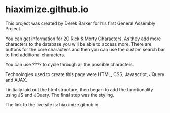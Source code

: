 # hiaximize.github.io

This project was created by Derek Barker for his first General Assembly Project. 

You can get information for 20 Rick & Morty Characters. As they add more characters to the database you will be able to access more. There are buttons for the core characters and then you can use the custom search bar to find additional characters. 

You can use ???? to cycle through all the possible characters. 

Technologies used to create this page were HTML, CSS, Javascript, JQuery and AJAX. 

I initially laid out the html structure, then began to add the functionality using JS and JQuery. The final step was the styling. 

The link to the live site is:
hiaximize.github.io
